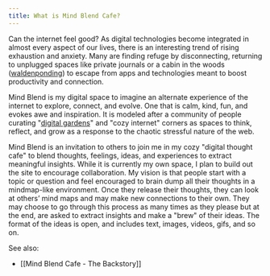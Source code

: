 ```yaml
---
title: What is Mind Blend Cafe?
---
```



Can the internet feel good? As digital technologies become integrated in almost every aspect of our lives, there is an interesting trend of rising exhaustion and anxiety. Many are finding refuge by disconnecting, returning to unplugged spaces like private journals or a cabin in the woods ([waldenponding](https://www.econtalk.org/venkatesh-rao-on-waldenponding/)) to escape from apps and technologies meant to boost productivity and connection.

Mind Blend is my digital space to imagine an alternate experience of the internet to explore, connect, and evolve. One that is calm, kind, fun, and evokes awe and inspiration. It is modeled after a community of people curating "[digital gardens](https://maggieappleton.com/garden-history)" and "cozy internet" corners as spaces to think, reflect, and grow as a response to the chaotic stressful nature of the web. 

Mind Blend is an invitation to others to join me in my cozy "digital thought cafe" to blend thoughts, feelings, ideas, and experiences to extract meaningful insights. While it is currently my own space, I plan to build out the site to encourage collaboration. My vision is that people start with a topic or question and feel encouraged to brain dump all their thoughts in a mindmap-like environment. Once they release their thoughts, they can look at others’ mind maps and may make new connections to their own. They may choose to go through this process as many times as they please but at the end, are asked to extract insights and make a "brew" of their ideas. The format of the ideas is open, and includes text, images, videos, gifs, and so on.


See also: 
- [[Mind Blend Cafe - The Backstory]]